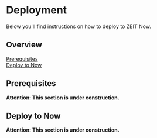 # Deployment 

Below you'll find instructions on how to deploy to ZEIT Now. 

## Overview 
[Prerequisites](#prerequisites)  
[Deploy to Now](#deploy-to-now)  

## Prerequisites 

**Attention: This section is under construction.** 

## Deploy to Now 

**Attention: This section is under construction.**

